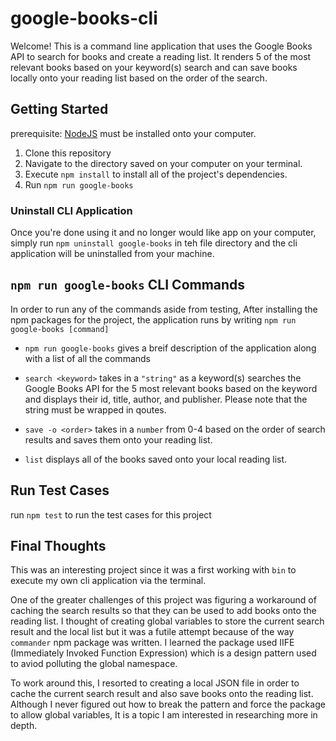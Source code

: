 # google-books-cli

Welcome! This is a command line application that uses the Google Books API to search for books and create a reading list. It renders 5 of the most relevant books based on your keyword(s) search and can save books locally onto your reading list based on the order of the search. 


## Getting Started

prerequisite: [NodeJS](https://nodejs.org/) must be installed onto your computer. 

1. Clone this repository 
2. Navigate to the directory saved on your computer on your terminal. 
3. Execute `npm install` to install all of the project's dependencies. 
4. Run `npm run google-books`

### Uninstall CLI Application 
Once you're done using it and no longer would like app on your computer, simply run `npm uninstall google-books` in teh file directory and the cli application will be uninstalled from your machine. 

## `npm run google-books` CLI Commands

In order to run any of the commands aside from testing, After installing the npm packages for the project, the application runs by writing `npm run google-books [command]`

- `npm run google-books` gives a breif description of the application along with a list of all the commands

- `search <keyword>` takes in a `"string"` as a keyword(s) searches the Google Books API for the 5 most relevant books based on the keyword and displays their id, title, author, and publisher. Please note that the string must be wrapped in qoutes. 

- `save -o <order>` takes in a `number` from 0-4 based on the order of search results and saves them onto your reading list. 

- `list` displays all of the books saved onto your local reading list. 

## Run Test Cases

run `npm test` to run the test cases for this project

## Final Thoughts

This was an interesting project since it was a first working with `bin` to execute my own cli application via the terminal.

One of the greater challenges of this project was figuring a workaround of caching the search results so that they can be used to add books onto the reading list. I thought of creating global variables to store the current search result and the local list but it was a futile attempt because of the way `commander` npm package was written. I learned the package used IIFE (Immediately Invoked Function Expression) which is a design pattern used to aviod polluting the global namespace. 

To work around this, I resorted to creating a local JSON file in order to cache the current search result and also save books onto the reading list. Although I never figured out how to break the pattern and force the package to allow global variables, It is a topic I am interested in researching more in depth. 